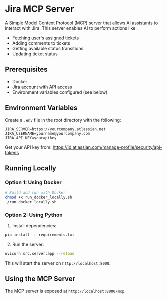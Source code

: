 # Jira MCP Server

A Simple Model Context Protocol (MCP) server that allows AI assistants to interact with Jira. This server enables AI to perform actions like:
- Fetching user's assigned tickets
- Adding comments to tickets
- Getting available status transitions
- Updating ticket status

## Prerequisites

- Docker
- Jira account with API access
- Environment variables configured (see below)

## Environment Variables

Create a `.env` file in the root directory with the following:

```
JIRA_SERVER=https://yourcompany.atlassian.net
JIRA_USERNAME=yourname@yourcompany.com
JIRA_API_KEY=yourapikey
```

Get your API key from: https://id.atlassian.com/manage-profile/security/api-tokens

## Running Locally

### Option 1: Using Docker

```bash
# Build and run with Docker
chmod +x run_docker_locally.sh
./run_docker_locally.sh
```

### Option 2: Using Python

1. Install dependencies:

```bash
pip install -r requirements.txt
```

2. Run the server:

```bash
uvicorn src.server:app --reload
```

This will start the server on `http://localhost:8000`.

## Using the MCP Server

The MCP server is exposed at `http://localhost:8000/mcp`.


